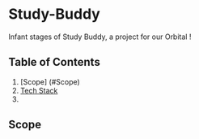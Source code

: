 # Study-Buddy

Infant stages of Study Buddy, a project for our Orbital !

## Table of Contents
1. [Scope] (#Scope)
1. [Tech Stack](#tech-stack)
2. 
## Scope


